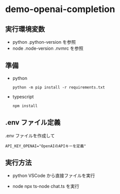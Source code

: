 # demo-openai-completion

## 実行環境変数

- python .python-version を参照
- node .node-version .nvmrc を参照

## 準備

- python

  ```
  python -m pip install -r requirements.txt
  ```

- typescript
  ```
  npm install
  ```

## .env ファイル定義

.env ファイルを作成して

```
API_KEY_OPENAI="OpenAIのAPIキーを定義"
```

## 実行方法

- python
  VSCode から直接ファイルを実行

- node
  npx ts-node chat.ts を実行

